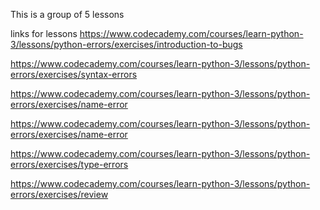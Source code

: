 This is a group of 5 lessons


links for lessons
https://www.codecademy.com/courses/learn-python-3/lessons/python-errors/exercises/introduction-to-bugs

https://www.codecademy.com/courses/learn-python-3/lessons/python-errors/exercises/syntax-errors

https://www.codecademy.com/courses/learn-python-3/lessons/python-errors/exercises/name-error

https://www.codecademy.com/courses/learn-python-3/lessons/python-errors/exercises/name-error

https://www.codecademy.com/courses/learn-python-3/lessons/python-errors/exercises/type-errors

https://www.codecademy.com/courses/learn-python-3/lessons/python-errors/exercises/review
